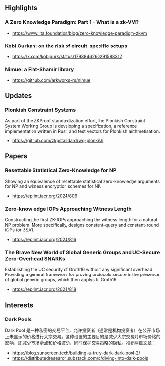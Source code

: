 ## Highlights
### A Zero Knowledge Paradigm: Part 1 - What is a zk-VM?
- https://www.lita.foundation/blog/zero-knowledge-paradigm-zkvm
### Kobi Gurkan: on the risk of circuit-specific setups
- https://x.com/kobigurk/status/1793846260291588312

### Nimue: a Fiat-Shamir library
- https://github.com/arkworks-rs/nimue

## Updates
### Plonkish Constraint Systems
As part of the ZKProof standardization effort, the Plonkish Constraint System Working Group is developing a specification, a reference implementation written in Rust, and test vectors for Plonkish arithmetisation.
- https://github.com/zkpstandard/wg-plonkish


## Papers
### Resettable Statistical Zero-Knowledge for NP
Showing an equivalence of resettable statistical zero-knowledge arguments for NP and witness encryption schemes for NP.
- https://eprint.iacr.org/2024/806

### Zero-knowledge IOPs Approaching Witness Length
Constructing the first ZK-IOPs approaching the witness length for a natural NP problem. More specifically, designs constant-query and constant-round IOPs for 3SAT.
- https://eprint.iacr.org/2024/816

### The Brave New World of Global Generic Groups and UC-Secure Zero-Overhead SNARKs
Establishing the UC security of Groth16 without any significant overhead. Providing a general framework for proving protocols secure in the presence of global generic groups, which then applys to Groth16.
- https://eprint.iacr.org/2024/818

## Interests
### Dark Pools
Dark Pool 是一种私密的交易平台，允许投资者（通常是机构投资者）在公开市场上未显示的价格进行大宗交易。这种设置的主要目的是减少大宗交易对市场价格的影响，即减少市场滑点和价格波动，同时保护交易策略的隐私。推荐两篇文章：

- https://blog.sunscreen.tech/building-a-truly-dark-dark-pool-2/
- https://distributedresearch.substack.com/p/diving-into-dark-pools
